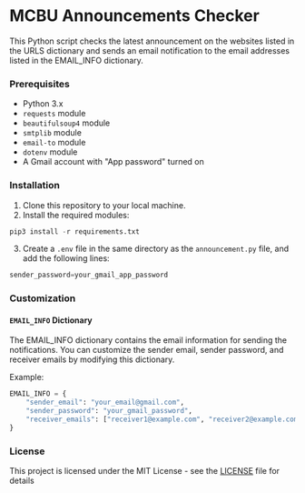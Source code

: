 # MCBU Announcements Checker
This Python script checks the latest announcement on the websites listed in the URLS dictionary and sends an email notification to the email addresses listed in the EMAIL_INFO dictionary.

### Prerequisites
- Python 3.x
- `requests` module
- `beautifulsoup4` module
- `smtplib` module
- `email-to` module
- `dotenv` module
- A Gmail account with "App password" turned on

### Installation
1. Clone this repository to your local machine.
2. Install the required modules:
  ```python
  pip3 install -r requirements.txt
  ````
3. Create a `.env` file in the same directory as the `announcement.py` file, and add the following lines:
  ```python
  sender_password=your_gmail_app_password
  ```

### Customization

#### `EMAIL_INFO` Dictionary
The EMAIL_INFO dictionary contains the email information for sending the notifications. You can customize the sender email, sender password, and receiver emails by modifying this dictionary.

Example:
```python
EMAIL_INFO = {
    "sender_email": "your_email@gmail.com",
    "sender_password": "your_gmail_password",
    "receiver_emails": ["receiver1@example.com", "receiver2@example.com"]
}

```

### License

This project is licensed under the MIT License - see the [LICENSE](LICENSE) file for details
  
